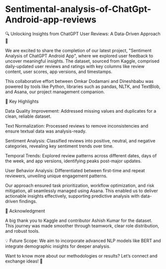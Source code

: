 # Sentimental-analysis-of-ChatGpt-Android-app-reviews

🔍 Unlocking Insights from ChatGPT User Reviews: A Data-Driven Approach 🚀

We are excited to share the completion of our latest project, "Sentiment Analysis of ChatGPT Android App", where we explored user feedback to uncover meaningful insights. The dataset, sourced from Kaggle, comprised daily-updated user reviews and ratings with key columns like review content, user scores, app versions, and timestamps.

This collaborative effort between Omkar Dodamani and Dineshbabu was powered by tools like Python, libraries such as pandas, NLTK, and TextBlob, and Asana, our project management companion.

📍 Key Highlights

Data Quality Improvement: Addressed missing values and duplicates for a clean, reliable dataset.

Text Normalization: Processed reviews to remove inconsistencies and ensure textual data was analysis-ready.

Sentiment Analysis: Classified reviews into positive, neutral, and negative categories, revealing key sentiment trends over time.

Temporal Trends: Explored review patterns across different dates, days of the week, and app versions, identifying peaks post-major updates.

User Behavior Analysis: Differentiated between first-time and repeat reviewers, unveiling unique engagement patterns.


Our approach ensured task prioritization, workflow optimization, and risk mitigation, all seamlessly managed using Asana. This enabled us to deliver actionable insights effectively, supporting predictive analysis with data-driven findings.

📍 Acknowledgment

A big thank you to Kaggle and contributor Ashish Kumar for the dataset. This journey was made smoother through teamwork, clear role distribution, and robust tools.

💡 Future Scope: We aim to incorporate advanced NLP models like BERT and integrate demographic insights for deeper analysis.

Want to know more about our methodologies or results? Let’s connect and exchange ideas! 🌟
